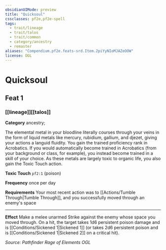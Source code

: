 ```yaml
---
obsidianUIMode: preview
title: "Quicksoul"
cssclasses: pf2e,pf2e-spell
tags:
  - trait/lineage
  - trait/talos
  - trait/common
  - category/ancestry
  - remaster
aliases: "Compendium.pf2e.feats-srd.Item.2piYyNIoMJAZeOOW"
license: OGL
---
```

# Quicksoul
## Feat 1
### [[lineage]][[talos]]

**Category** ancestry; 




The elemental metal in your bloodline literally courses through your veins in the form of liquid metals like mercury, rubidium, gallium, and djezet, giving your actions a languid fluidity. You gain the trained proficiency rank in Acrobatics. If you would automatically become trained in Acrobatics (from your background or class, for example), you instead become trained in a skill of your choice. As these metals are largely toxic to organic life, you also gain the Toxic Touch action.

**Toxic Touch** `pf2:1` (poison)

**Frequency** once per day

**Requirements** Your most recent action was to [[Actions/Tumble Through|Tumble Through]], and you successfully moved through an enemy's space

* * *

**Effect** Make a melee unarmed Strike against the enemy whose space you moved through. On a hit, the target takes 1d6 persistent poison damage and is [[Conditions/Sickened 1|Sickened 1]] (or takes 2d6 persistent poison and is [[Conditions/Sickened 1|Sickened 2]] on a critical hit).

*Source: Pathfinder Rage of Elements*
*OGL*